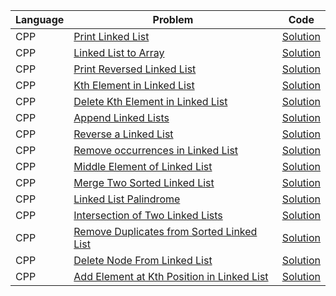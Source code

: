 | Language | Problem                                                                                                                        | Code                                                                                                                    |
| -------- | ------------------------------------------------------------------------------------------------------------------------------ | ----------------------------------------------------------------------------------------------------------------------- |
| CPP      | [Print Linked List](https://workat.tech/problem-solving/practice/print-linked-list)                                            | [Solution](https://github.com/ulascan54/coding-challenge/blob/main/workattech/print-linked-list.cpp)                    |
| CPP      | [Linked List to Array](https://workat.tech/problem-solving/practice/linked-list-to-array)                                      | [Solution](https://github.com/ulascan54/coding-challenge/blob/main/workattech/linked-list-to-array.cpp)                 |
| CPP      | [Print Reversed Linked List](https://workat.tech/problem-solving/practice/print-reversed-linked-list)                          | [Solution](https://github.com/ulascan54/coding-challenge/blob/main/workattech/print-reversed-linked-list.cpp)           |
| CPP      | [Kth Element in Linked List](https://workat.tech/problem-solving/practice/kth-element-linked-list)                             | [Solution](https://github.com/ulascan54/coding-challenge/blob/main/workattech/kth-element-linked-list.cpp)              |
| CPP      | [Delete Kth Element in Linked List](https://workat.tech/problem-solving/practice/delete-kth-element-linked-list)               | [Solution](https://github.com/ulascan54/coding-challenge/blob/main/workattech/delete-kth-element-linked-list.cpp)       |
| CPP      | [Append Linked Lists](https://workat.tech/problem-solving/practice/append-linked-lists)                                        | [Solution](https://github.com/ulascan54/coding-challenge/blob/main/workattech/append-linked-lists.cpp)                  |
| CPP      | [Reverse a Linked List](https://workat.tech/problem-solving/practice/reverse-linked-list)                                      | [Solution](https://github.com/ulascan54/coding-challenge/blob/main/workattech/reverse-linked-list.cpp)                  |
| CPP      | [Remove occurrences in Linked List](https://workat.tech/problem-solving/practice/remove-occurences-linked-list)                | [Solution](https://github.com/ulascan54/coding-challenge/blob/main/workattech/remove-occurences-linked-list.cpp)        |
| CPP      | [Middle Element of Linked List](https://workat.tech/problem-solving/practice/middle-element-linked-list)                       | [Solution](https://github.com/ulascan54/coding-challenge/blob/main/workattech/middle-element-linked-list.cpp)           |
| CPP      | [Merge Two Sorted Linked List](https://workat.tech/problem-solving/practice/merge-sorted-linked-list)                          | [Solution](https://github.com/ulascan54/coding-challenge/blob/main/workattech/merge-sorted-linked-list.cpp)             |
| CPP      | [Linked List Palindrome](https://workat.tech/problem-solving/practice/linked-list-palindrome)                                  | [Solution](https://github.com/ulascan54/coding-challenge/blob/main/workattech/linked-list-palindrome.cpp)               |
| CPP      | [Intersection of Two Linked Lists](https://workat.tech/problem-solving/practice/intersection-two-linked-lists)                 | [Solution](https://github.com/ulascan54/coding-challenge/blob/main/workattech/intersection-two-linked-lists.cpp)        |
| CPP      | [Remove Duplicates from Sorted Linked List](https://workat.tech/problem-solving/practice/remove-duplicates-sorted-linked-list) | [Solution](https://github.com/ulascan54/coding-challenge/blob/main/workattech/remove-duplicates-sorted-linked-list.cpp) |
| CPP      | [Delete Node From Linked List](https://workat.tech/problem-solving/practice/delete-node-linked-list)                           | [Solution](https://github.com/ulascan54/coding-challenge/blob/main/workattech/delete-node-linked-list.cpp)              |
| CPP      | [Add Element at Kth Position in Linked List](https://workat.tech/problem-solving/practice/add-kth-element-linked-list)         | [Solution](https://github.com/ulascan54/coding-challenge/blob/main/workattech/add-kth-element-linked-list.cpp)          |
